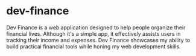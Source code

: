 # dev-finance
Dev Finance is a web application designed to help people organize their financial lives. Although it's a simple app, it effectively assists users in tracking their income and expenses. Dev Finance showcases my ability to build practical financial tools while honing my web development skills.

